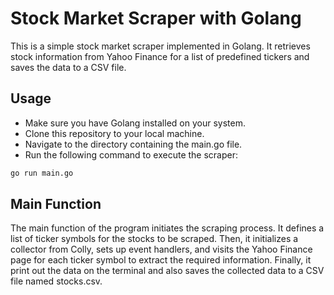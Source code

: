 # Stock Market Scraper with Golang

This is a simple stock market scraper implemented in Golang. It retrieves stock information from Yahoo Finance for a list of predefined tickers and saves the data to a CSV file.
## Usage
- Make sure you have Golang installed on your system.
- Clone this repository to your local machine.
- Navigate to the directory containing the main.go file.
- Run the following command to execute the scraper:

```bash
go run main.go

```

## Main Function

The main function of the program initiates the scraping process. It defines a list of ticker symbols for the stocks to be scraped. Then, it initializes a collector from Colly, sets up event handlers, and visits the Yahoo Finance page for each ticker symbol to extract the required information. Finally, it print out the data on the terminal and also saves the collected data to a CSV file named stocks.csv.